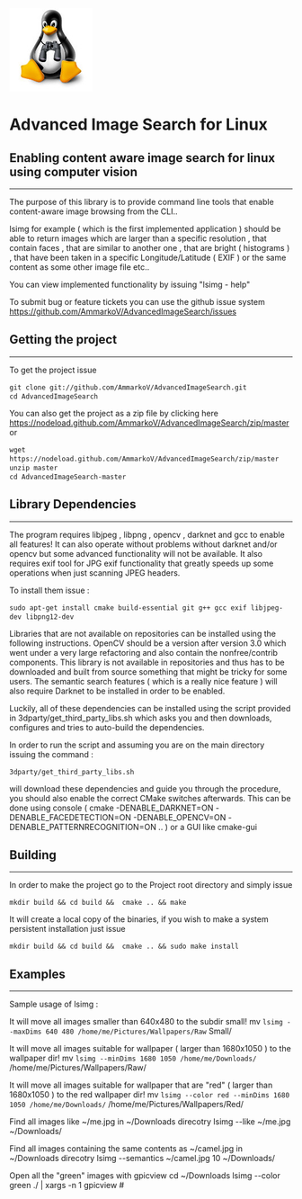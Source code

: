 ![Advanced Image Search for Linux](https://raw.githubusercontent.com/AmmarkoV/AdvancedImageSearch/master/data/logoSml.jpg)

# Advanced Image Search for Linux
## Enabling content aware image search for linux using computer vision
------------------------------------------------------------------ 
The purpose of this library is to provide command line tools that enable content-aware image browsing from the CLI..

lsimg for example ( which is the first implemented application ) should be able to return images which are larger than a specific resolution , that contain faces , that are similar to another one , that are bright ( histograms ) , that have been taken in a specific Longitude/Latitude ( EXIF ) or the same content as some other image file etc..

You can view implemented functionality by issuing "lsimg - help" 


To submit bug or feature tickets you can use the github issue system
https://github.com/AmmarkoV/AdvancedImageSearch/issues 


## Getting the project
------------------------------------------------------------------ 
To get the project issue 
```
git clone git://github.com/AmmarkoV/AdvancedImageSearch.git
cd AdvancedImageSearch
```

You can also get the project as a zip file by clicking here
https://nodeload.github.com/AmmarkoV/AdvancedImageSearch/zip/master
or 

```
wget https://nodeload.github.com/AmmarkoV/AdvancedImageSearch/zip/master
unzip master
cd AdvancedImageSearch-master
```


## Library Dependencies
------------------------------------------------------------------ 
The program requires libjpeg , libpng , opencv , darknet and gcc to enable all features! It can also operate without problems without darknet and/or opencv but some advanced functionality will not be available.
It also requires exif tool for JPG exif functionality that greatly speeds up some operations when just scanning JPEG headers.
 

To install them issue :
```
sudo apt-get install cmake build-essential git g++ gcc exif libjpeg-dev libpng12-dev
```

Libraries that are not available on repositories can be installed using the following instructions. OpenCV should be a version after version 3.0 which went under a very large refactoring and also contain the nonfree/contrib components. This library is not available in repositories and thus has to be downloaded and built from source something that might be tricky for some users. The semantic search features ( which is a really nice feature ) will also require Darknet to be installed in order to be enabled.

Luckily, all of these dependencies can be installed using the script provided in 3dparty/get_third_party_libs.sh which asks you and then downloads, configures and tries to auto-build the dependencies. 

In order to run the script and assuming you are on the main directory issuing the command :
```
3dparty/get_third_party_libs.sh
```
will download these dependencies and guide you through the procedure, you should also enable the correct CMake switches afterwards. This can be done using console ( cmake -DENABLE_DARKNET=ON -DENABLE_FACEDETECTION=ON -DENABLE_OPENCV=ON -DENABLE_PATTERNRECOGNITION=ON .. )  or a GUI like cmake-gui 


## Building
------------------------------------------------------------------ 
In order to make the project go to the Project root directory and simply issue
```
mkdir build && cd build &&  cmake .. && make
```
It will create a local copy of the binaries, if you wish to make a system persistent installation just issue

```
mkdir build && cd build &&  cmake .. && sudo make install
```




## Examples
------------------------------------------------------------------ 
Sample usage of lsimg :

It will move all images smaller than 640x480 to the subdir small!
 mv `lsimg --maxDims 640 480 /home/me/Pictures/Wallpapers/Raw` Small/
 
It will move all images suitable for wallpaper ( larger than 1680x1050 ) to the wallpaper dir!
 mv `lsimg --minDims 1680 1050 /home/me/Downloads/` /home/me/Pictures/Wallpapers/Raw/
 
It will move all images suitable for wallpaper that are "red" ( larger than 1680x1050 ) to the red wallpaper dir!
 mv `lsimg --color red --minDims 1680 1050 /home/me/Downloads/` /home/me/Pictures/Wallpapers/Red/

Find all images like ~/me.jpg in ~/Downloads direcotry 
lsimg --like ~/me.jpg ~/Downloads/


Find all images containing the same contents as ~/camel.jpg in ~/Downloads direcotry 
lsimg --semantics ~/camel.jpg 10 ~/Downloads/

Open all the "green" images with gpicview
cd ~/Downloads
lsimg --color green ./ | xargs -n 1 gpicview #
 



